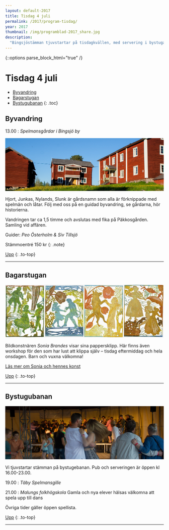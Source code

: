 ```yaml
---
layout: default-2017
title: Tisdag 4 juli
permalink: /2017/program-tisdag/
year: 2017
thumbnail: /img/programblad-2017_share.jpg
description:
  "Bingsjöstämman tjuvstartar på tisdagkvällen, med servering i bystugan, dans på bystugubanan och vandring genom byn."
---
```


{::options parse_block_html="true" /}
<div class="glacier">

# Tisdag 4 juli

- [Byvandring](#byvandring)
- [Bagarstugan](#bagarstugan)
- [Bystugubanan](#bystugubanan)
{: .toc}


## Byvandring

13.00
: _Spelmansgårdar i Bingsjö by_

![](/img/page/daniels_2010.jpg)

Hjort, Junkas, Nylands, Slunk är gårdsnamn som alla är förknippade med spelmän och låtar. Följ med oss på en guidad byvandring, se gårdarna, hör historierna.

Vandringen tar ca 1,5 timme och avslutas med fika på Päkkosgården. Samling vid affären.

Guider: _Peo Österholm & Siv Tillsjö_

Stämmoentré 150 kr
{: .note}

[Upp](#tisdag-4-juli)
{: .to-top}

----

## Bagarstugan

![](/img/page/sonia-brandes_2017.jpg)

Bildkonstnären _Sonia Brandes_ visar sina pappersklipp. Här finns även workshop för den som har lust att klippa själv – tisdag eftermiddag och hela onsdagen. Barn och vuxna välkomna!

[Läs mer om Sonia och hennes konst](http://soniabrandes.dk/)

[Upp](#tisdag-4-juli)
{: .to-top}

----


## Bystugubanan
![](/img/page/bystugubanan2_2015.jpg)

Vi tjuvstartar stämman på bystugebanan. Pub och serveringen är öppen kl 16.00-23.00.

19.00
: _Täby Spelmansgille_

21.00
: _Malungs folkhögskola_
Gamla och nya elever hälsas välkomna att spela upp till dans

Övriga tider gäller öppen spellista.

[Upp](#tisdag-4-juli)
{: .to-top}

----

</div>
